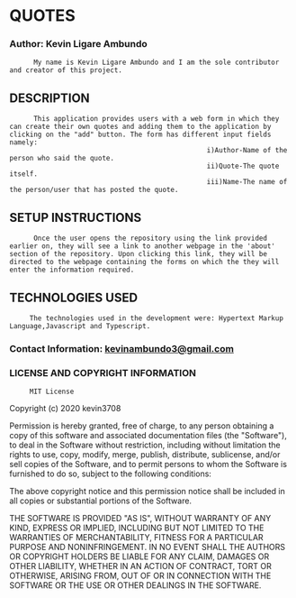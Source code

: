 # QUOTES

### Author: Kevin Ligare Ambundo
          My name is Kevin Ligare Ambundo and I am the sole contributor and creator of this project.

## DESCRIPTION
          This application provides users with a web form in which they can create their own quotes and adding them to the application by clicking on the "add" button. The form has different input fields namely:
                                                     i)Author-Name of the person who said the quote.
                                                     ii)Quote-The quote itself.
                                                     iii)Name-The name of the person/user that has posted the quote.
## SETUP INSTRUCTIONS
          Once the user opens the repository using the link provided earlier on, they will see a link to another webpage in the 'about' section of the repository. Upon clicking this link, they will be directed to the webpage containing the forms on which the they will enter the information required.


## TECHNOLOGIES USED
         The technologies used in the development were: Hypertext Markup Language,Javascript and Typescript.

### Contact Information: kevinambundo3@gmail.com

### LICENSE AND COPYRIGHT INFORMATION
         MIT License

Copyright (c) 2020 kevin3708

Permission is hereby granted, free of charge, to any person obtaining a copy of this software and associated documentation files (the "Software"), to deal in the Software without restriction, including without limitation the rights to use, copy, modify, merge, publish, distribute, sublicense, and/or sell copies of the Software, and to permit persons to whom the Software is furnished to do so, subject to the following conditions:

The above copyright notice and this permission notice shall be included in all copies or substantial portions of the Software.

THE SOFTWARE IS PROVIDED "AS IS", WITHOUT WARRANTY OF ANY KIND, EXPRESS OR IMPLIED, INCLUDING BUT NOT LIMITED TO THE WARRANTIES OF MERCHANTABILITY, FITNESS FOR A PARTICULAR PURPOSE AND NONINFRINGEMENT. IN NO EVENT SHALL THE AUTHORS OR COPYRIGHT HOLDERS BE LIABLE FOR ANY CLAIM, DAMAGES OR OTHER LIABILITY, WHETHER IN AN ACTION OF CONTRACT, TORT OR OTHERWISE, ARISING FROM, OUT OF OR IN CONNECTION WITH THE SOFTWARE OR THE USE OR OTHER DEALINGS IN THE SOFTWARE.